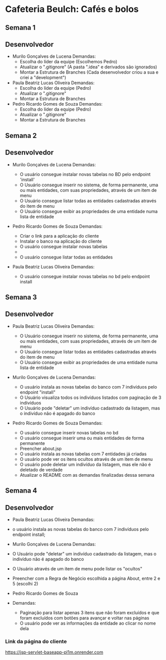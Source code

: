 # Cafeteria Beulch: Cafés e bolos

## Semana 1

## Desenvolvedor

- Murilo Gonçalves de Lucena
   Demandas:
    - Escolha do líder da equipe (Escolhemos Pedro)
    - Atualizar o ".gitignore" (A pasta ".idea" e derivados são ignorados)
    - Montar a Estrutura de Branches (Cada desenvolvedor criou a sua e criei a "development")
- Paula Beatriz Lucas Oliveira
   Demandas:
    - Escolha do líder da equipe (Pedro)
    - Atualizar o ".gitignore"
    - Montar a Estrutura de Branches
- Pedro Ricardo Gomes de Souza
   Demandas:
    - Escolha do líder da equipe (Pedro)
    - Atualizar o ".gitignore"
    - Montar a Estrutura de Branches

## Semana 2

## Desenvolvedor

- Murilo Gonçalves de Lucena
  Demandas:
  - O usuário consegue instalar novas tabelas no BD pelo endpoint 'install'
  - O Usuário consegue inserir no sistema, de forma permanente, uma ou mais entidades, com suas propriedades, através de um item de menu
  - O Usuário consegue listar todas as entidades cadastradas através do item de menu
  - O Usuário consegue exibir as propriedades de uma entidade numa lista de entidade

- Pedro Ricardo Gomes de Souza
  Demandas:
    - Criar o link para a aplicação do cliente
    - Instalar o banco na aplicação do cliente
    - O usuário consegue instalar novas tabelas
    - 
    - O usuário consegue listar todas as entidades
  
- Paula Beatriz Lucas Oliveira
  Demandas:
    - O usuário consegue instalar novas tabelas no bd pelo endpoint install

## Semana 3

## Desenvolvedor

- Paula Beatriz Lucas Oliveira
  Demandas:
  - O Usuário consegue inserir no sistema, de forma permanente, uma ou mais entidades, com suas propriedades, através de um item de menu
  - O Usuário consegue listar todas as entidades cadastradas através do item de menu
  - O Usuário consegue exibir as propriedades de uma entidade numa lista de entidade


- Murilo Gonçalves de Lucena
  Demandas:
  - O usuário instala as novas tabelas do banco com 7 indivíduos pelo endpoint "install"
  - O Usuário visualiza todos os indivíduos listados com paginação de 3 indivíduos
  - O Usuário pode "deletar" um indivíduo cadastrado da listagem, mas o indivíduo não é apagado do banco


- Pedro Ricardo Gomes de Souza
 Demandas:
  - O usuário consegue inserir novas tabelas no bd
  - O usuário consegue inserir uma ou mais entidades de forma permanente
  - Preencher about.jsp
  - O usuário instala as novas tabelas com 7 entidades já criadas
  - O usuário pode ver os itens ocultos através de um item de menu
  - O usuário pode deletar um indivíduo da listagem, mas ele não é deletado de verdade
  - Atualizar o README com as demandas finalizadas dessa semana
  

## Semana 4

## Desenvolvedor

- Paula Beatriz Lucas Oliveira
Demandas:
- o usuário instala as novas tabelas do banco com 7 indivíduos pelo endpoint install;  

- Murilo Gonçalves de Lucena 
Demandas:
- O Usuário pode "deletar" um indivíduo cadastrado da listagem, mas o indivíduo não é apagado do banco
- O Usuário através de um item de menu pode listar os "ocultos"
- Preencher com a Regra de Negócio escolhida a página About, entre 2 e 5 (escolhi 2)


- Pedro Ricardo Gomes de Souza
 
- Demandas:
  - Paginação para listar apenas 3 itens que não foram excluídos e que foram excluídos com botões para avançar e voltar nas páginas
  - O usuário pode ver as informações da entidade ao clicar no nome dela

### Link da página do cliente
https://jsp-servlet-baseapp-pl1m.onrender.com